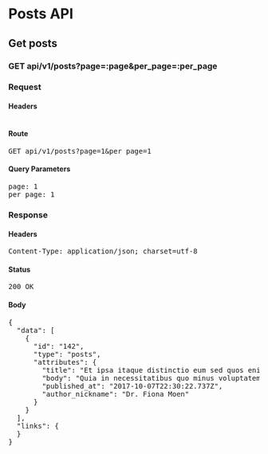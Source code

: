 # Posts API

## Get posts

### GET api/v1/posts?page=:page&amp;per_page=:per_page
### Request

#### Headers

<pre></pre>

#### Route

<pre>GET api/v1/posts?page=1&amp;per_page=1</pre>

#### Query Parameters

<pre>page: 1
per_page: 1</pre>

### Response

#### Headers

<pre>Content-Type: application/json; charset=utf-8</pre>

#### Status

<pre>200 OK</pre>

#### Body

<pre>{
  "data": [
    {
      "id": "142",
      "type": "posts",
      "attributes": {
        "title": "Et ipsa itaque distinctio eum sed quos enim.",
        "body": "Quia in necessitatibus quo minus voluptatem sequi culpa cum.",
        "published_at": "2017-10-07T22:30:22.737Z",
        "author_nickname": "Dr. Fiona Moen"
      }
    }
  ],
  "links": {
  }
}</pre>
